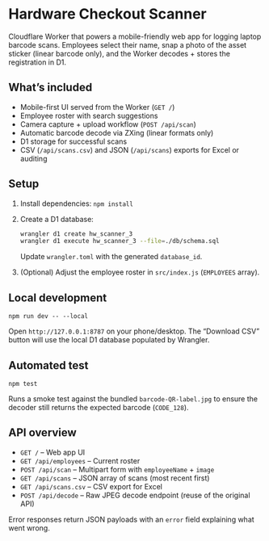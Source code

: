 # Hardware Checkout Scanner

Cloudflare Worker that powers a mobile-friendly web app for logging laptop barcode scans. Employees select their name, snap a photo of the asset sticker (linear barcode only), and the Worker decodes + stores the registration in D1.

## What’s included

- Mobile-first UI served from the Worker (`GET /`)
- Employee roster with search suggestions
- Camera capture + upload workflow (`POST /api/scan`)
- Automatic barcode decode via ZXing (linear formats only)
- D1 storage for successful scans
- CSV (`/api/scans.csv`) and JSON (`/api/scans`) exports for Excel or auditing

## Setup

1. Install dependencies: `npm install`
2. Create a D1 database:

   ```bash
   wrangler d1 create hw_scanner_3
   wrangler d1 execute hw_scanner_3 --file=./db/schema.sql
   ```

   Update `wrangler.toml` with the generated `database_id`.

3. (Optional) Adjust the employee roster in `src/index.js` (`EMPLOYEES` array).

## Local development

```
npm run dev -- --local
```

Open `http://127.0.0.1:8787` on your phone/desktop. The “Download CSV” button will use the local D1 database populated by Wrangler.

## Automated test

```
npm test
```

Runs a smoke test against the bundled `barcode-QR-label.jpg` to ensure the decoder still returns the expected barcode (`CODE_128`).

## API overview

- `GET /` – Web app UI
- `GET /api/employees` – Current roster
- `POST /api/scan` – Multipart form with `employeeName` + `image`
- `GET /api/scans` – JSON array of scans (most recent first)
- `GET /api/scans.csv` – CSV export for Excel
- `POST /api/decode` – Raw JPEG decode endpoint (reuse of the original API)

Error responses return JSON payloads with an `error` field explaining what went wrong.
